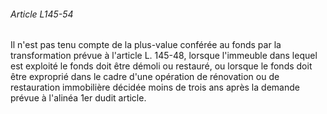 ###### Article L145-54

Il n'est pas tenu compte de la plus-value conférée au fonds par la transformation prévue à l'article L. 145-48, lorsque l'immeuble dans lequel est exploité le fonds doit être démoli ou restauré, ou lorsque le fonds doit être exproprié dans le cadre d'une opération de rénovation ou de restauration immobilière décidée moins de trois ans après la demande prévue à l'alinéa 1er dudit article.


